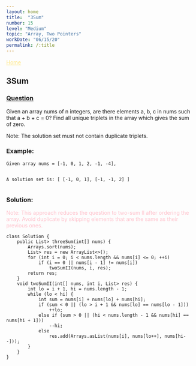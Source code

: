 ```yaml
---
layout: home
title:  "3Sum"
number: 15
level: "Medium"
topic: "Array, Two Pointers"
workDate: "06/15/20"
permalink: /:title
---
```

<a  style="color:#ffe57c;float:top" href="{{site.baseurl}}/index.html">Home</a>
<h2>3Sum</h2>

<h3 style="color:#ffe57c;"><a href="https://leetcode.com/problems/3sum/">Question</a></h3>


<p>Given an array nums of n integers, are there elements a, b, c in nums such that a + b + c = 0? Find all unique triplets in the array which gives the sum of zero.</p>

<p>Note: The solution set must not contain duplicate triplets.</p>

<h3>Example:</h3>
<pre><code class="plaintext">Given array nums = [-1, 0, 1, 2, -1, -4],

A solution set is:
[
  [-1, 0, 1],
  [-1, -1, 2]
]
</code></pre>


<h3>Solution:</h3>
<p style="color: #ffc0cb">Note: This approach reduces the question to two-sum II after ordering the array. Avoid duplicate by skipping elements that are the same as their previous ones. </p>
<pre><code class="java">class Solution {
    public List<List<Integer>> threeSum(int[] nums) {
        Arrays.sort(nums);
        List<List<Integer>> res = new ArrayList<>();
        for (int i = 0; i < nums.length && nums[i] <= 0; ++i)
            if (i == 0 || nums[i - 1] != nums[i])
                twoSumII(nums, i, res);
        return res;
    }
    void twoSumII(int[] nums, int i, List<List<Integer>> res) {
        int lo = i + 1, hi = nums.length - 1;
        while (lo < hi) {
            int sum = nums[i] + nums[lo] + nums[hi];
            if (sum < 0 || (lo > i + 1 && nums[lo] == nums[lo - 1]))
                ++lo;
            else if (sum > 0 || (hi < nums.length - 1 && nums[hi] == nums[hi + 1]))
                --hi;
            else
                res.add(Arrays.asList(nums[i], nums[lo++], nums[hi--]));
        }
    }
}</code></pre>